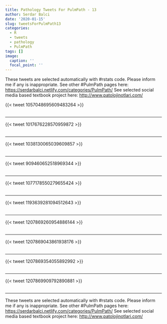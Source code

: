```yaml
---
title: Pathology Tweets For PulmPath - 13
author: Serdar Balci
date: '2020-01-15'
slug: tweetsForPulmPath13
categories:
  - R
  - tweets
  - pathology
  - PulmPath
tags: []
image:
  caption: ''
  focal_point: ''
---
```



These tweets are selected automatically with #rstats code. Please inform me if any is inappropriate.
See other #PulmPath pages here: https://serdarbalci.netlify.com/categories/PulmPath/ 
See selected social media based textbook project here: http://www.patolojinotlari.com/

{{< tweet 1057048695609483264 >}}
<br>
<br>
<hr>
{{< tweet 1017676228570959872 >}}
<br>
<br>
<hr>
{{< tweet 1038130065039609857 >}}
<br>
<br>
<hr>
{{< tweet 909460652518969344 >}}
<br>
<br>
<hr>
{{< tweet 1077178550279655424 >}}
<br>
<br>
<hr>
{{< tweet 1193639281094512643 >}}
<br>
<br>
<hr>
{{< tweet 1207869260954886144 >}}
<br>
<br>
<hr>
{{< tweet 1207869043861938176 >}}
<br>
<br>
<hr>
{{< tweet 1207869354055892992 >}}
<br>
<br>
<hr>
{{< tweet 1207869909792890881 >}}
<br>
<br>
<hr>


These tweets are selected automatically with #rstats code. Please inform me if any is inappropriate.
See other #PulmPath pages here: https://serdarbalci.netlify.com/categories/PulmPath/ 
See selected social media based textbook project here: http://www.patolojinotlari.com/
